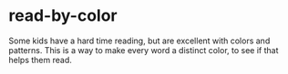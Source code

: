 # read-by-color
Some kids have a hard time reading, but are excellent with colors and patterns. This is a way to make every word a distinct color, to see if that helps them read.
